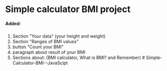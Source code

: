 # Simple calculator BMI project

##### Added:
1. Section "Your data" (your height and weight)
2. Section "Ranges of BMI values"
3. button "Count your BMI"
4. paragraph about result of your BMI
5. Sections about: (BMI calculator, What is BMI? and Remember)
#   S i m p l e - C a l c u l a t o r - B M I - - J a v a S c i p t  
 